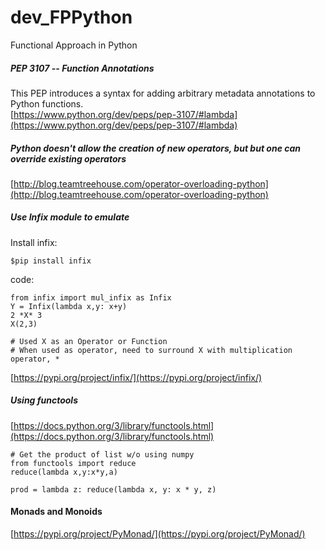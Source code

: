 # dev_FPPython
Functional Approach in Python

##### PEP 3107 -- Function Annotations
This PEP introduces a syntax for adding arbitrary metadata annotations to Python functions. <br/>
[https://www.python.org/dev/peps/pep-3107/#lambda](https://www.python.org/dev/peps/pep-3107/#lambda) <br/>

##### Python doesn't allow the creation of new operators, but but one can override existing operators
[http://blog.teamtreehouse.com/operator-overloading-python](http://blog.teamtreehouse.com/operator-overloading-python) <br/>

##### Use Infix module to emulate
Install infix: <br/>
```
$pip install infix
```

code:
```
from infix import mul_infix as Infix
Y = Infix(lambda x,y: x+y)
2 *X* 3
X(2,3)

# Used X as an Operator or Function
# When used as operator, need to surround X with multiplication operator, *

```
[https://pypi.org/project/infix/](https://pypi.org/project/infix/) <br/>

##### Using functools
[https://docs.python.org/3/library/functools.html](https://docs.python.org/3/library/functools.html) <br/>
```
# Get the product of list w/o using numpy
from functools import reduce
reduce(lambda x,y:x*y,a)

prod = lambda z: reduce(lambda x, y: x * y, z)
```
#### Monads and Monoids
[https://pypi.org/project/PyMonad/](https://pypi.org/project/PyMonad/) <br/>

